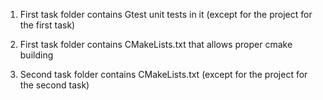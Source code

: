 1) First task folder contains Gtest unit tests in it (except for the project for the first task)

2) First task folder contains CMakeLists.txt that allows proper cmake building

3) Second task folder contains CMakeLists.txt (except for the project for the second task)
